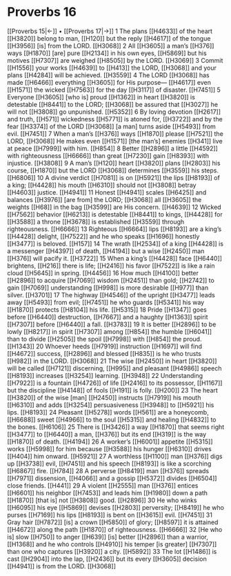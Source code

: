 # Proverbs 16
[[Proverbs 15|←]] • [[Proverbs 17|→]]
1 The plans [[H4633]] of the heart [[H3820]] belong to man, [[H120]] but the reply [[H4617]] of the tongue [[H3956]] [is] from the LORD. [[H3068]] 
2 All [[H3605]] a man’s [[H376]] ways [[H1870]] [are] pure [[H2134]] in his own eyes, [[H5869]] but his motives [[H7307]] are weighed [[H8505]] by the LORD. [[H3069]] 
3 Commit [[H1556]] your works [[H4639]] to [[H413]] the LORD, [[H3068]] and your plans [[H4284]] will be achieved. [[H3559]] 
4 The LORD [[H3068]] has made [[H6466]] everything [[H3605]] for His purpose— [[H4617]] even [[H1571]] the wicked [[H7563]] for the day [[H3117]] of disaster. [[H7451]] 
5 Everyone [[H3605]] [who is] proud [[H1362]] in heart [[H3820]] is detestable [[H8441]] to the LORD; [[H3068]] be assured that [[H3027]] he will not [[H3808]] go unpunished. [[H5352]] 
6 By loving devotion [[H2617]] and truth, [[H571]] wickedness [[H5771]] is atoned for, [[H3722]] and by the fear [[H3374]] of the LORD [[H3068]] [a man] turns aside [[H5493]] from evil. [[H7451]] 
7 When a man’s [[H376]] ways [[H1870]] please [[H7521]] the LORD, [[H3068]] He makes even [[H1571]] [the man’s] enemies [[H341]] live at peace [[H7999]] with him. [[H854]] 
8 Better [[H2896]] a little [[H4592]] with righteousness [[H6666]] than great [[H7230]] gain [[H8393]] with injustice. [[H3808]] 
9 A man’s [[H120]] heart [[H3820]] plans [[H2803]] his course, [[H1870]] but the LORD [[H3068]] determines [[H3559]] his steps. [[H6806]] 
10 A divine verdict [[H7081]] is on [[H5921]] the lips [[H8193]] of a king; [[H4428]] his mouth [[H6310]] should not [[H3808]] betray [[H4603]] justice. [[H4941]] 
11 Honest [[H4941]] scales [[H6425]] and balances [[H3976]] [are from] the LORD; [[H3068]] all [[H3605]] the weights [[H68]] in the bag [[H3599]] are His concern. [[H4639]] 
12 Wicked [[H7562]] behavior [[H6213]] is detestable [[H8441]] to kings, [[H4428]] for [[H3588]] a throne [[H3678]] is established [[H3559]] through righteousness. [[H6666]] 
13 Righteous [[H6664]] lips [[H8193]] are a king’s [[H4428]] delight, [[H7522]] and he who speaks [[H1696]] honestly [[H3477]] is beloved. [[H157]] 
14 The wrath [[H2534]] of a king [[H4428]] is a messenger [[H4397]] of death, [[H4194]] but a wise [[H2450]] man [[H376]] will pacify it. [[H3722]] 
15 When a king’s [[H4428]] face [[H6440]] brightens, [[H216]] there is life; [[H2416]] his favor [[H7522]] is like a rain cloud [[H5645]] in spring. [[H4456]] 
16 How much [[H4100]] better [[H2896]] to acquire [[H7069]] wisdom [[H2451]] than gold; [[H2742]] to gain [[H7069]] understanding [[H998]] is more desirable [[H977]] than silver. [[H3701]] 
17 The highway [[H4546]] of the upright [[H3477]] leads away [[H5493]] from evil; [[H7451]] he who guards [[H5341]] his way [[H1870]] protects [[H8104]] his life. [[H5315]] 
18 Pride [[H1347]] goes before [[H6440]] destruction, [[H7667]] and a haughty [[H1363]] spirit [[H7307]] before [[H6440]] a fall. [[H3783]] 
19 It is better [[H2896]] to be lowly [[H8217]] in spirit [[H7307]] among [[H854]] the humble [[H6041]] than to divide [[H2505]] the spoil [[H7998]] with [[H854]] the proud. [[H1343]] 
20 Whoever heeds [[H7919]] instruction [[H1697]] will find [[H4672]] success, [[H2896]] and blessed [[H835]] is he who trusts [[H982]] in the LORD. [[H3068]] 
21 The wise [[H2450]] in heart [[H3820]] will be called [[H7121]] discerning, [[H995]] and pleasant [[H4986]] speech [[H8193]] increases [[H3254]] learning. [[H3948]] 
22 Understanding [[H7922]] is a fountain [[H4726]] of life [[H2416]] to its possessor, [[H1167]] but the discipline [[H4148]] of fools [[H191]] is folly. [[H200]] 
23 The heart [[H3820]] of the wise [man] [[H2450]] instructs [[H7919]] his mouth [[H6310]] and adds [[H3254]] persuasiveness [[H3948]] to [[H5921]] his lips. [[H8193]] 
24 Pleasant [[H5278]] words [[H561]] are a honeycomb, [[H6688]] sweet [[H4966]] to the soul [[H5315]] and healing [[H4832]] to the bones. [[H6106]] 
25 There is [[H3426]] a way [[H1870]] that seems right [[H3477]] to [[H6440]] a man, [[H376]] but its end [[H319]] is the way [[H1870]] of death. [[H4194]] 
26 A worker’s [[H6001]] appetite [[H5315]] works [[H5998]] for him  because [[H3588]] his hunger [[H6310]] drives [[H404]] him onward. [[H5921]] 
27 A worthless [[H1100]] man [[H376]] digs up [[H3738]] evil, [[H7451]] and his speech [[H8193]] is like a scorching [[H6867]] fire. [[H784]] 
28 A perverse [[H8419]] man [[H376]] spreads [[H7971]] dissension, [[H4066]] and a gossip [[H5372]] divides [[H6504]] close friends. [[H441]] 
29 A violent [[H2555]] man [[H376]] entices [[H6601]] his neighbor [[H7453]] and leads him [[H1980]] down a path [[H1870]] [that is] not [[H3808]] good. [[H2896]] 
30 He who winks [[H6095]] his eye [[H5869]] devises [[H2803]] perversity; [[H8419]] he who purses [[H7169]] his lips [[H8193]] is bent on [[H3615]] evil. [[H7451]] 
31 Gray hair [[H7872]] [is] a crown [[H5850]] of glory; [[H8597]] it is attained [[H4672]] along the path [[H1870]] of righteousness. [[H6666]] 
32 [He who is] slow [[H750]] to anger [[H639]] [is] better [[H2896]] than a warrior, [[H1368]] and he who controls [[H4910]] his temper [is greater] [[H7307]] than one who captures [[H3920]] a city. [[H5892]] 
33 The lot [[H1486]] is cast [[H2904]] into the lap, [[H2436]] but its every [[H3605]] decision [[H4941]] is from the LORD. [[H3068]] 
